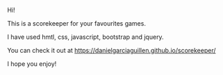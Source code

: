 Hi!

This is a scorekeeper for your favourites games.

I have used hmtl, css, javascript, bootstrap and jquery.

You can check it out at https://danielgarciaguillen.github.io/scorekeeper/

I hope you enjoy!
